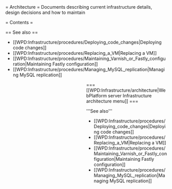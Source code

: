 <noinclude>
= Architecture =
Documents describing current infrastructure details, design decisions and how to maintain

= Contents =

<splist parent=WPD:Infrastructure/architecture />

== See also ==
* [[WPD:Infrastructure/procedures/Deploying_code_changes|Deploying code changes]]
* [[WPD:Infrastructure/procedures/Replacing_a_VM|Replacing a VM]]
* [[WPD:Infrastructure/procedures/Maintaining_Varnish_or_Fastly_configuration|Maintaining Fastly configuration]]
* [[WPD:Infrastructure/procedures/Managing_MySQL_replication|Managing MySQL replication]]

</noinclude><includeonly>
<div style="float:right;width:50%;word-wrap:break-word;clear:both;">
=== [[WPD:Infrastructure/architecture|WebPlatform server Infrastructure architecture menu]] ===

<splist parent=WPD:Infrastructure/architecture />

'''See also'''

* [[WPD:Infrastructure/procedures/Deploying_code_changes|Deploying code changes]]
* [[WPD:Infrastructure/procedures/Replacing_a_VM|Replacing a VM]]
* [[WPD:Infrastructure/procedures/Maintaining_Varnish_or_Fastly_configuration|Maintaining Fastly configuration]]
* [[WPD:Infrastructure/procedures/Managing_MySQL_replication|Managing MySQL replication]]

</div>
</includeonly>